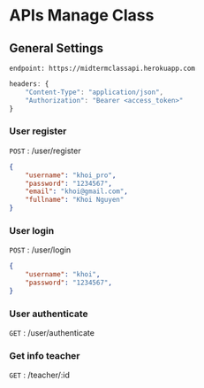 # APIs Manage Class

## General Settings
```
endpoint: https://midtermclassapi.herokuapp.com
```
```javascript
headers: { 
    "Content-Type": "application/json",
    "Authorization": "Bearer <access_token>"
}
```




### User register
`POST` : /user/register

```json
{
    "username": "khoi_pro",
    "password": "1234567",
    "email": "khoi@gmail.com",
    "fullname": "Khoi Nguyen"
}
```

### User login
`POST` : /user/login

```json
{
    "username": "khoi",
    "password": "1234567",
}
```

### User authenticate
`GET` : /user/authenticate

### Get info teacher
`GET` : /teacher/:id
